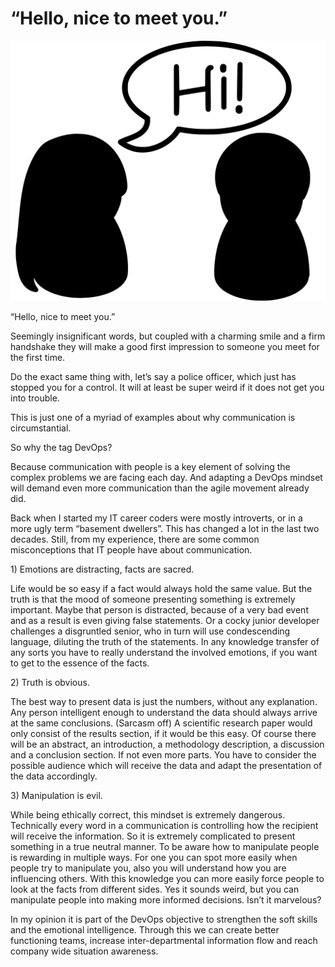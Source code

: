 # “Hello, nice to meet you.”

![](../.gitbook/assets/hi.png)

“Hello, nice to meet you.”

Seemingly insignificant words, but coupled with a charming smile and a firm handshake they will make a good first impression to someone you meet for the first time.

Do the exact same thing with, let’s say a police officer, which just has stopped you for a control. It will at least be super weird if it does not get you into trouble.

This is just one of a myriad of examples about why communication is circumstantial.

So why the tag DevOps?

Because communication with people is a key element of solving the complex problems we are facing each day. And adapting a DevOps mindset will demand even more communication than the agile movement already did.

Back when I started my IT career coders were mostly introverts, or in a more ugly term “basement dwellers”. This has changed a lot in the last two decades. Still, from my experience, there are some common misconceptions that IT people have about communication.

1\) Emotions are distracting, facts are sacred.

Life would be so easy if a fact would always hold the same value. But the truth is that the mood of someone presenting something is extremely important. Maybe that person is distracted, because of a very bad event and as a result is even giving false statements. Or a cocky junior developer challenges a disgruntled senior, who in turn will use condescending language, diluting the truth of the statements. In any knowledge transfer of any sorts you have to really understand the involved emotions, if you want to get to the essence of the facts.

2\) Truth is obvious.

The best way to present data is just the numbers, without any explanation. Any person intelligent enough to understand the data should always arrive at the same conclusions. \(Sarcasm off\) A scientific research paper would only consist of the results section, if it would be this easy. Of course there will be an abstract, an introduction, a methodology description, a discussion and a conclusion section. If not even more parts. You have to consider the possible audience which will receive the data and adapt the presentation of the data accordingly.

3\) Manipulation is evil.

While being ethically correct, this mindset is extremely dangerous. Technically every word in a communication is controlling how the recipient will receive the information. So it is extremely complicated to present something in a true neutral manner. To be aware how to manipulate people is rewarding in multiple ways. For one you can spot more easily when people try to manipulate you, also you will understand how you are influencing others. With this knowledge you can more easily force people to look at the facts from different sides. Yes it sounds weird, but you can manipulate people into making more informed decisions. Isn’t it marvelous?

In my opinion it is part of the DevOps objective to strengthen the soft skills and the emotional intelligence. Through this we can create better functioning teams, increase inter-departmental information flow and reach company wide situation awareness.

